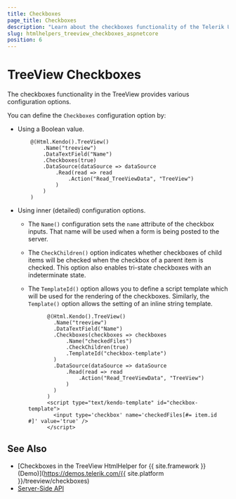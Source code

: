 ```yaml
---
title: Checkboxes
page_title: Checkboxes
description: "Learn about the checkboxes functionality of the Telerik UI TreeView component for {{ site.framework }}."
slug: htmlhelpers_treeview_checkboxes_aspnetcore
position: 6
---
```


# TreeView Checkboxes

The checkboxes functionality in the TreeView provides various configuration options.

You can define the `Checkboxes` configuration option by:

* Using a Boolean value.

    ```HtmlHelper
        @(Html.Kendo().TreeView()
            .Name("treeview")
            .DataTextField("Name")
            .Checkboxes(true)
            .DataSource(dataSource => dataSource
                .Read(read => read
                    .Action("Read_TreeViewData", "TreeView")
                )
            )
        )
    ```

* Using inner (detailed) configuration options.
  * The `Name()` configuration sets the `name` attribute of the checkbox inputs. That name will be used when a form is being posted to the server.
  * The `CheckChildren()` option indicates whether checkboxes of child items will be checked when the checkbox of a parent item is checked. This option also enables tri-state checkboxes with an indeterminate state.
  * The `TemplateId()` option allows you to define a script template which will be used for the rendering of the checkboxes. Similarly, the `Template()` option allows the setting of an inline string template.

    ```HtmlHelper
          @(Html.Kendo().TreeView()
            .Name("treeview")
            .DataTextField("Name")
            .Checkboxes(checkboxes => checkboxes
                .Name("checkedFiles")
                .CheckChildren(true)
                .TemplateId("checkbox-template")
            )
            .DataSource(dataSource => dataSource
                .Read(read => read
                    .Action("Read_TreeViewData", "TreeView")
                )
            )
          )          
          <script type="text/kendo-template" id="checkbox-template">
            <input type='checkbox' name='checkedFiles[#= item.id #]' value='true' />
          </script>
    ```

## See Also

* [Checkboxes in the TreeView HtmlHelper for {{ site.framework }} (Demo)](https://demos.telerik.com/{{ site.platform }}/treeview/checkboxes)
* [Server-Side API](/api/treeview)
